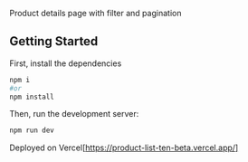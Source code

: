 Product details page with filter and pagination
## Getting Started

First, install the dependencies
```bash
npm i
#or
npm install
```
Then, run the development server:

```bash
npm run dev
```

Deployed on Vercel[https://product-list-ten-beta.vercel.app/]


